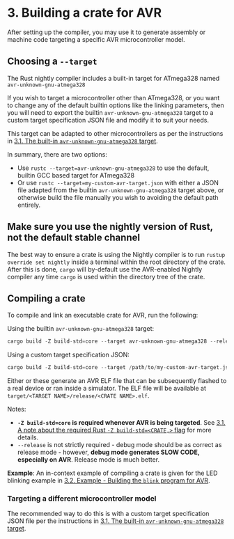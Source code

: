 # 3. Building a crate for AVR

After setting up the compiler, you may use it to generate assembly or machine code targeting a specific AVR microcontroller model.

## Choosing a `--target`

The Rust nightly compiler includes a built-in target for ATmega328 named `avr-unknown-gnu-atmega328`

If you wish to target a microcontroller other than ATmega328, or you want to change any of the
default builtin options like the linking parameters, then you will need to export the builtin
`avr-unknown-gnu-atmega328` target to a custom target specification JSON file and modify
it to suit your needs.

This target can be adapted to other microcontrollers as per the instructions in [3.1. The built-in `avr-unknown-gnu-atmega328` target](./003.1-the-avr-unknown-gnu-atmega328-target.md).

In summary, there are two options:

  * Use `rustc --target=avr-unknown-gnu-atmega328` to use the default, builtin GCC based target for ATmega328
  * Or use `rustc --target=my-custom-avr-target.json` with either a JSON file adapted from the builtin
      `avr-unknown-gnu-atmega328` target above, or otherwise build the file manually you wish to avoiding the
      default path entirely.

## Make sure you use the nightly version of Rust, not the default stable channel

The best way to ensure a crate is using the Nightly compiler is to run `rustup override set nightly` inside a terminal
within the root directory of the crate. After this is done, `cargo` will by-default use the AVR-enabled Nightly compiler
any time `cargo` is used within the directory tree of the crate.

## Compiling a crate

To compile and link an executable crate for AVR, run the following:

Using the builtin `avr-unknown-gnu-atmega328` target:

```rust
cargo build -Z build-std=core --target avr-unknown-gnu-atmega328 --release
```

Using a custom target specification JSON:


```rust
cargo build -Z build-std=core --target /path/to/my-custom-avr-target.json --release
```

Either or these generate an AVR ELF file that can be subsequently flashed to a real device or ran inside a simulator.
The ELF file will be available at `target/<TARGET NAME>/release/<CRATE NAME>.elf`.

Notes:

  * **`-Z build-std=core` is required whenever AVR is being targeted**. See [3.1. A note about the required Rust `-Z build-std=<CRATE,>` flag](./003.1-note-about-rust-build-std-flag.md) for more details.
  * `--release`  is not strictly required - debug mode should be as correct as release mode - however, **debug mode generates SLOW CODE, especially on AVR**. Release mode is much better.

**Example**: An in-context example of compiling a crate is given for the LED blinking example in [3.2. Example - Building the `blink` program for AVR](./003.2-example-building-blink.md).

### Targeting a different microcontroller model

The recommended way to do this is with a custom target specification JSON file per the instructions in [3.1. The built-in `avr-unknown-gnu-atmega328` target](./003.1-the-avr-unknown-gnu-atmega328-target.md).
